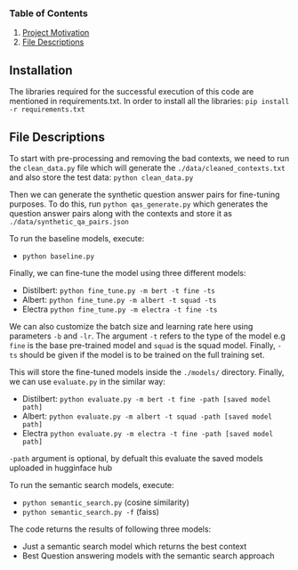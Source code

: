 
### Table of Contents

1. [Project Motivation](#motivation)
2. [File Descriptions](#files)

## Installation <a name="installation"></a>

The libraries required for the successful execution of this code are mentioned in requirements.txt. In order to install all the libraries:
`pip install -r requirements.txt`

## File Descriptions <a name="files"></a>

To start with pre-processing and removing the bad contexts, we need to run the `clean_data.py` file which will generate the `./data/cleaned_contexts.txt` and also store the test data:
```python clean_data.py```


Then we can generate the synthetic question answer pairs for fine-tuning purposes. To do this, run `python qas_generate.py` which generates the question answer pairs along with the contexts and store it as `./data/synthetic_qa_pairs.json`

To run the baseline models, execute:
- `python baseline.py`



Finally, we can fine-tune the model using three different models:
- Distilbert: `python fine_tune.py -m bert -t fine -ts`
- Albert: `python fine_tune.py -m albert -t squad -ts`
- Electra `python fine_tune.py -m electra -t fine -ts`

We can also customize the batch size and learning rate here using parameters `-b` and `-lr`. The argument `-t` refers to the type of the model e.g `fine` is the base pre-trained model and `squad` is the squad model. Finally, `-ts` should be given if the model is to be trained on the full training set.

This will store the fine-tuned models inside the `./models/` directory. Finally, we can use `evaluate.py` in the similar way:
- Distilbert: `python evaluate.py -m bert -t fine -path [saved model path]`
- Albert: `python evaluate.py -m albert -t squad -path [saved model path]`
- Electra `python evaluate.py -m electra -t fine -path [saved model path]`

`-path` argument is optional, by defualt this evaluate the saved models uploaded in hugginface hub

To run the semantic search models, execute:
- `python semantic_search.py` (cosine similarity)
- `python semantic_search.py -f` (faiss)

The code returns the results of following three models:
- Just a semantic search model which returns the best context
- Best Question answering models with the semantic search approach

